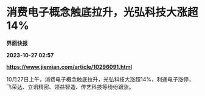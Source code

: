 # 消费电子概念触底拉升，光弘科技大涨超14%
**界面快报**

**2023-10-27 02:57**

**https://www.jiemian.com/article/10296091.html**

10月27日上午，消费电子概念触底拉升，光弘科技大涨超14%，利通电子涨停，飞荣达、立讯精密、领益智造、传艺科技等纷纷跟涨。